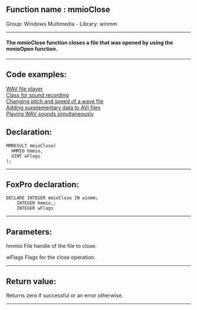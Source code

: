 
## Function name : mmioClose
Group: Windows Multimedia - Library: winmm    
***  


#### The mmioClose function closes a file that was opened by using the mmioOpen function.
***  


## Code examples:
[WAV file player](../../samples/sample_417.md)  
[Class for sound recording](../../samples/sample_420.md)  
[Changing pitch and speed of a wave file](../../samples/sample_422.md)  
[Adding supplementary data to AVI files](../../samples/sample_481.md)  
[Playing WAV sounds simultaneously](../../samples/sample_523.md)  

## Declaration:
```foxpro  
MMRESULT mmioClose(
  HMMIO hmmio,
  UINT wFlags
);  
```  
***  


## FoxPro declaration:
```foxpro  
DECLARE INTEGER mmioClose IN winmm;
	INTEGER hmmio,;
	INTEGER wFlags  
```  
***  


## Parameters:
hmmio 
File handle of the file to close. 

wFlags 
Flags for the close operation.  
***  


## Return value:
Returns zero if successful or an error otherwise.  
***  


